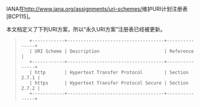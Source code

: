 IANA在<http://www.iana.org/assignments/uri-schemes/>维护URI计划注册表[BCP115]。

本文档定义了下列URI方案，所以“永久URI方案”注册表已经被更新。

> ```
>    +------------+------------------------------------+---------------+
>    | URI Scheme | Description                        | Reference     |
>    +------------+------------------------------------+---------------+
>    | http       | Hypertext Transfer Protocol        | Section 2.7.1 |
>    | https      | Hypertext Transfer Protocol Secure | Section 2.7.2 |
>    +------------+------------------------------------+---------------+
> ```

